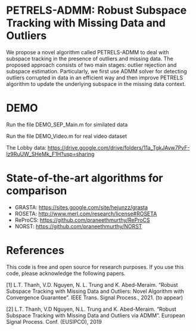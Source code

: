 # PETRELS-ADMM: Robust Subspace Tracking with Missing Data and Outliers

We propose a novel algorithm called PETRELS-ADMM to deal with subspace tracking in the presence of outliers and missing data. The proposed approach consists
of two main stages: outlier rejection and subspace estimation. Particularly, we first use ADMM solver for detecting outliers corrupted in data in an efficient way and then improve PETRELS algorithm to update the underlying subspace in the missing data context.


# DEMO

Run the file DEMO_SEP_Main.m for similated data

Run the file DEMO_Video.m for real video dataset

The Lobby data: https://drive.google.com/drive/folders/11a_TgkJAyw7PvF-lz9RuUW_SHeMk_F1H?usp=sharing 

# State-of-the-art algorithms for comparison
+ GRASTA: https://sites.google.com/site/hejunzz/grasta
+ ROSETA: http://www.merl.com/research/license#ROSETA
+ ReProCS: https://github.com/praneethmurthy/ReProCS
+ NORST: https://github.com/praneethmurthy/NORST

# References

This code is free and open source for research purposes.
If you use this code, please acknowledge the following papers.

[1] L.T. Thanh, V.D. Nguyen, N. L. Trung and K. Abed-Meraim. “Robust Subspace Tracking with Missing Data and Outliers: Novel Algorithm with Convergence Guarantee”. IEEE
Trans. Signal Process., 2021. (to appear)

[2] L.T. Thanh, V.D Nguyen, N.L. Trung and K. Abed-Meraim. “Robust Subspace Tracking with Missing Data and Outliers via ADMM”. European Signal Process. Conf. (EUSIPCO), 2019


